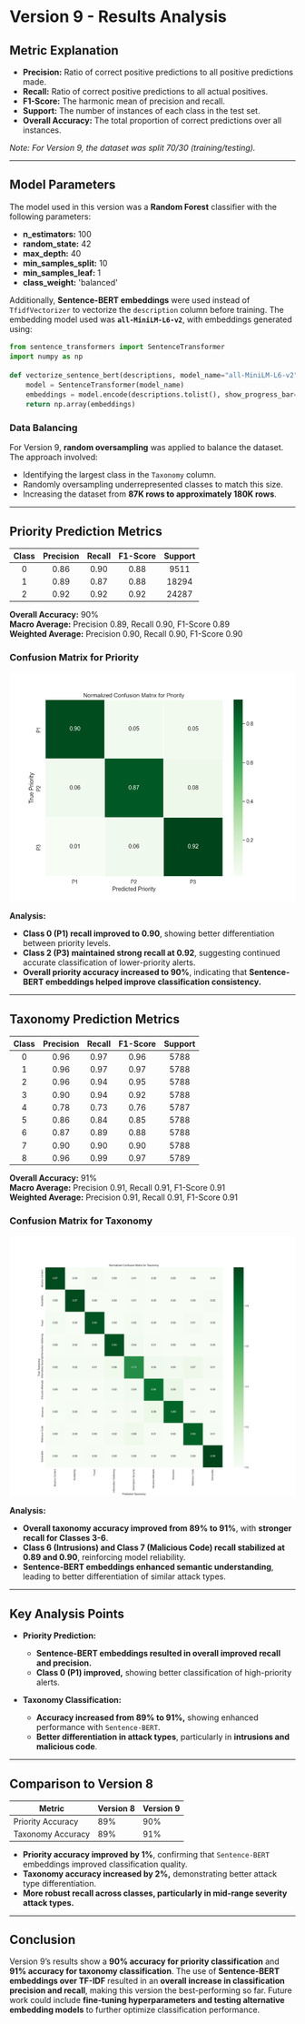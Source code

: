 # Version 9 - Results Analysis

## Metric Explanation

- **Precision:** Ratio of correct positive predictions to all positive predictions made.
- **Recall:** Ratio of correct positive predictions to all actual positives.
- **F1-Score:** The harmonic mean of precision and recall.
- **Support:** The number of instances of each class in the test set.
- **Overall Accuracy:** The total proportion of correct predictions over all instances.

*Note: For Version 9, the dataset was split 70/30 (training/testing).*

---

## Model Parameters

The model used in this version was a **Random Forest** classifier with the following parameters:

- **n_estimators:** 100  
- **random_state:** 42  
- **max_depth:** 40  
- **min_samples_split:** 10  
- **min_samples_leaf:** 1  
- **class_weight:** 'balanced'  

Additionally, **Sentence-BERT embeddings** were used instead of `TfidfVectorizer` to vectorize the `description` column before training. The embedding model used was **`all-MiniLM-L6-v2`**, with embeddings generated using:

```python
from sentence_transformers import SentenceTransformer
import numpy as np

def vectorize_sentence_bert(descriptions, model_name="all-MiniLM-L6-v2"):
    model = SentenceTransformer(model_name)
    embeddings = model.encode(descriptions.tolist(), show_progress_bar=True)
    return np.array(embeddings)
```

### Data Balancing

For Version 9, **random oversampling** was applied to balance the dataset. The approach involved:
- Identifying the largest class in the `Taxonomy` column.
- Randomly oversampling underrepresented classes to match this size.
- Increasing the dataset from **87K rows to approximately 180K rows**.

---

## Priority Prediction Metrics

| Class | Precision | Recall | F1-Score | Support |
|:-----:|:---------:|:------:|:--------:|:-------:|
|   0   |   0.86    |  0.90  |   0.88   |  9511   |
|   1   |   0.89    |  0.87  |   0.88   | 18294   |
|   2   |   0.92    |  0.92  |   0.92   | 24287   |

**Overall Accuracy:** 90%  
**Macro Average:** Precision 0.89, Recall 0.90, F1-Score 0.89  
**Weighted Average:** Precision 0.90, Recall 0.90, F1-Score 0.90  

### Confusion Matrix for Priority
![Priority Confusion Matrix](confusion_priority.png)

**Analysis:**
- **Class 0 (P1) recall improved to 0.90**, showing better differentiation between priority levels.
- **Class 2 (P3) maintained strong recall at 0.92**, suggesting continued accurate classification of lower-priority alerts.
- **Overall priority accuracy increased to 90%**, indicating that **Sentence-BERT embeddings helped improve classification consistency.**

---

## Taxonomy Prediction Metrics

| Class | Precision | Recall | F1-Score | Support |
|:-----:|:---------:|:------:|:--------:|:-------:|
|   0   |   0.96    |  0.97  |   0.96   |  5788   |
|   1   |   0.96    |  0.97  |   0.97   |  5788   |
|   2   |   0.96    |  0.94  |   0.95   |  5788   |
|   3   |   0.90    |  0.94  |   0.92   |  5788   |
|   4   |   0.78    |  0.73  |   0.76   |  5787   |
|   5   |   0.86    |  0.84  |   0.85   |  5788   |
|   6   |   0.87    |  0.89  |   0.88   |  5788   |
|   7   |   0.90    |  0.90  |   0.90   |  5788   |
|   8   |   0.96    |  0.99  |   0.97   |  5789   |

**Overall Accuracy:** 91%  
**Macro Average:** Precision 0.91, Recall 0.91, F1-Score 0.91  
**Weighted Average:** Precision 0.91, Recall 0.91, F1-Score 0.91  

### Confusion Matrix for Taxonomy
![Taxonomy Confusion Matrix](confusion_taxonomy.png)

**Analysis:**
- **Overall taxonomy accuracy improved from 89% to 91%**, with **stronger recall for Classes 3-6**.
- **Class 6 (Intrusions) and Class 7 (Malicious Code) recall stabilized at 0.89 and 0.90**, reinforcing model reliability.
- **Sentence-BERT embeddings enhanced semantic understanding**, leading to better differentiation of similar attack types.

---

## Key Analysis Points

- **Priority Prediction:**
  - **Sentence-BERT embeddings resulted in overall improved recall and precision.**
  - **Class 0 (P1) improved,** showing better classification of high-priority alerts.
  
- **Taxonomy Classification:**
  - **Accuracy increased from 89% to 91%,** showing enhanced performance with `Sentence-BERT`.
  - **Better differentiation in attack types**, particularly in **intrusions and malicious code**.

---

## Comparison to Version 8

| Metric      | Version 8 | Version 9 |
|------------|----------|----------|
| Priority Accuracy | 89% | 90% |
| Taxonomy Accuracy | 89% | 91% |

- **Priority accuracy improved by 1%**, confirming that `Sentence-BERT` embeddings improved classification quality.
- **Taxonomy accuracy increased by 2%,** demonstrating better attack type differentiation.
- **More robust recall across classes, particularly in mid-range severity attack types.**

---

## Conclusion

Version 9’s results show a **90% accuracy for priority classification** and **91% accuracy for taxonomy classification**. The use of **Sentence-BERT embeddings over TF-IDF** resulted in an **overall increase in classification precision and recall**, making this version the best-performing so far. Future work could include **fine-tuning hyperparameters and testing alternative embedding models** to further optimize classification performance.

